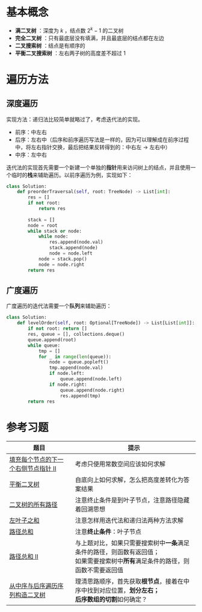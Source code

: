 # 基本概念

* **满二叉树** ：深度为 $k$ ，结点数 $2^k-1$ 的二叉树
* **完全二叉树** ：只有最底层没有填满，并且最底层的结点都在左边
* **二叉搜索树** ：结点是有顺序的
* **平衡二叉搜索树** ：左右两子树的高度差不超过 $1$

# 遍历方法

## 深度遍历

实现方法：递归法比较简单就略过了，考虑迭代法的实现。

* 前序：中左右
* 后序：左右中（后序和前序遍历写法是一样的，因为可以理解成在前序过程中，将左右指针交换，最后把结果反转得到的：中右左 -> 左右中）
* 中序：左中右

迭代法的实现首先需要一个新建一个单独的**指针**用来访问树上的结点，并且使用一个临时的**栈**来辅助遍历。以前序遍历为例，实现如下：

```python
class Solution:
    def preorderTraversal(self, root: TreeNode) -> List[int]:
        res = []
        if not root:
            return res
  
        stack = []
        node = root
        while stack or node:
            while node:
                res.append(node.val)
                stack.append(node)
                node = node.left
            node = stack.pop()
            node = node.right
        return res
```

## 广度遍历

广度遍历的迭代法需要一个**队列**来辅助遍历：

```python
class Solution:
    def levelOrder(self, root: Optional[TreeNode]) -> List[List[int]]:
        if not root: return []
        res, queue = [], collections.deque()
        queue.append(root)
        while queue:
            tmp = []
            for _ in range(len(queue)):
                node = queue.popleft()
                tmp.append(node.val)
                if node.left: 
			        queue.append(node.left)
                if node.right: 
			        queue.append(node.right)
                    res.append(tmp)
        return res
```

# 参考习题

| 题目                                                                                                                    | 提示                                                                                                                                               |
| ----------------------------------------------------------------------------------------------------------------------- | -------------------------------------------------------------------------------------------------------------------------------------------------- |
| [填充每个节点的下一个右侧节点指针 II](https://leetcode.cn/problems/populating-next-right-pointers-in-each-node-ii/)        | 考虑只使用常数空间应该如何求解                                                                                                                     |
| [平衡二叉树](https://leetcode.cn/problems/balanced-binary-tree/)                                                           | 自底向上如何求解，怎么把高度差转化为答案结果                                                                                                       |
| [二叉树的所有路径](https://leetcode.cn/problems/binary-tree-paths/)                                                        | 注意终止条件是到叶子节点，注意路径隐藏着回溯思想                                                                                                   |
| [左叶子之和](https://leetcode.cn/problems/sum-of-left-leaves/)                                                             | 注意怎样用迭代法和递归法两种方法求解                                                                                                               |
| [路径总和](https://leetcode.cn/problems/path-sum/)                                                                         | 注意**终止条件**：叶子节点                                                                                                                   |
| [路径总和 II](https://leetcode.cn/problems/path-sum-ii/)                                                                   | 与上题对比，如果只需要搜索树中**一条**满足条件的路径，则函数有返回值；<br />如果需要搜索树中**所有**满足条件的路径，则函数不需要返回值 |
| [从中序与后序遍历序列构造二叉树](https://leetcode.cn/problems/construct-binary-tree-from-inorder-and-postorder-traversal/) | 理清思路顺序，首先获取**根节点**，接着在中序中找到对应位置，**划分左右；<br />后序数组的切割**如何确定？                               |
